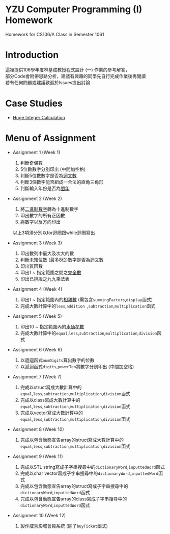 # YZU Computer Programming (I) Homework
Homework for CS106/A Class in Semester 1061

# Introduction
這裡提供106學年度林基成教授程式設計 (一) 作業的參考解答，   
部分Code會附帶思路分析，建議有興趣的同學先自行完成作業後再閱讀   
若有任何問題或建議歡迎於Issues提出討論

# Case Studies
* [Huge Integer Calculation](https://github.com/tomy0000000/YZU-Computer-Programming-I-Homework/blob/master/Case%20Studies/Huge%20Integer%20Calculation/Huge%20Integer%20Calculation.md)

# Menu of Assignment
* Assignment 1 (Week 1)
	1. 判斷奇偶數
	2. 5位數數字分別印出 (中間加空格)
	3. 判斷5位數數字是否為[迴文數](https://zh.wikipedia.org/wiki/回文数)
	4. 判斷3個數字能否組成一合法的直角三角形
	5. 判斷輸入年份是否為[閏年](https://zh.wikipedia.org/wiki/闰年)
* Assignment 2 (Week 2)
	1. 將[二進制數字](https://zh.wikipedia.org/wiki/二进制#.E4.BA.8C.E8.BF.9B.E6.95.B8.E8.BD.AC.E6.88.90.E5.8D.81.E8.BF.9B.E6.95.B8)轉為十進制數字
	2. 印出數字的所有正因數
	3. 將數字以反方向印出
	
	以上3項須分別以for迴圈跟while迴圈寫出
* Assignment 3 (Week 3)
	1. 印出數列中最大及次大的數
	2. 判斷未知位數 (最多8位)數字是否為[迴文數](https://zh.wikipedia.org/wiki/回文数)
	3. 印出質因數
	4. 印出1 ~ 指定範圍之間之[完全數](https://zh.wikipedia.org/wiki/完全数)
	5. 印出已排版之九九乘法表
* Assignment 4 (Week 4)
	1. 印出1 ~ 指定範圍內的[相親數](https://zh.wikipedia.org/wiki/相亲数) (需包含`summingFactors`,`display`函式)
	2. 完成大數計算中的`less`,`addition `,`subtraction`,`multiplication`函式
* Assignment 5 (Week 5)
	1. 印出10 ~ 指定範圍內的[水仙花數](https://zh.wikipedia.org/wiki/水仙花数)
	2. 完成大數計算中的`equal`,`less`,`subtraction`,`multiplication`,`division`函式
* Assignment 6 (Week 6)
	1. 以遞迴函式`numDigits`算出數字的位數
	2. 以遞迴函式`digits`,`powerTen`將數字分別印出 (中間加空格)
* Assignment 7 (Week 7)
	1. 完成以struct寫成大數計算中的`equal`,`less`,`subtraction`,`multiplication`,`division`函式
	2. 完成以class寫成大數計算中的`equal`,`less`,`subtraction`,`multiplication`,`division`函式
	3. 完成以vector寫成大數計算中的`equal`,`less`,`subtraction`,`multiplication`,`division`函式
* Assignment 8 (Week 10)
	1. 完成以包含動態宣告array的struct寫成大數計算中的`equal`,`less`,`subtraction`,`multiplication`,`division`函式
* Assignment 9 (Week 11)
	1. 完成以STL string寫成子字串搜尋中的`dictionaryWord`,`inputtedWord`函式
	2. 完成以char vector寫成子字串搜尋中的`dictionaryWord`,`inputtedWord`函式
	3. 完成以包含動態宣告array的struct寫成子字串搜尋中的`dictionaryWord`,`inputtedWord`函式
	4. 完成以包含動態宣告array的class寫成子字串搜尋中的`dictionaryWord`,`inputtedWord`函式
* Assignment 10 (Week 12)
	1. 製作威秀影城會員系統 (除了`buyTicket`函式)